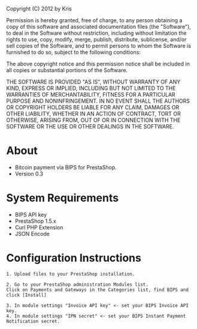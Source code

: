Copyright (C) 2012 by Kris

Permission is hereby granted, free of charge, to any person obtaining a copy
of this software and associated documentation files (the "Software"), to deal
in the Software without restriction, including without limitation the rights
to use, copy, modify, merge, publish, distribute, sublicense, and/or sell
copies of the Software, and to permit persons to whom the Software is
furnished to do so, subject to the following conditions:

The above copyright notice and this permission notice shall be included in
all copies or substantial portions of the Software.

THE SOFTWARE IS PROVIDED "AS IS", WITHOUT WARRANTY OF ANY KIND, EXPRESS OR
IMPLIED, INCLUDING BUT NOT LIMITED TO THE WARRANTIES OF MERCHANTABILITY,
FITNESS FOR A PARTICULAR PURPOSE AND NONINFRINGEMENT. IN NO EVENT SHALL THE
AUTHORS OR COPYRIGHT HOLDERS BE LIABLE FOR ANY CLAIM, DAMAGES OR OTHER
LIABILITY, WHETHER IN AN ACTION OF CONTRACT, TORT OR OTHERWISE, ARISING FROM,
OUT OF OR IN CONNECTION WITH THE SOFTWARE OR THE USE OR OTHER DEALINGS IN
THE SOFTWARE.

About
=====
+ Bitcoin payment via BIPS for PrestaShop.
+ Version 0.3

System Requirements
===================
+ BIPS API key
+ PrestaShop 1.5.x
+ Curl PHP Extension
+ JSON Encode
  
Configuration Instructions
==========================
    1. Upload files to your PrestaShop installation.

    2. Go to your PrestaShop administration Modules list.
    Click on Payments and Gateways in the Categories list, find BIPS and click [Install]
  
    3. In module settings "Invoice API key" <- set your BIPS Invoice API key.
    4. In module settings "IPN secret" <- set your BIPS Instant Payment Notification secret.

